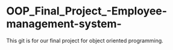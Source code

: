 # OOP_Final_Project_-Employee-management-system-
This git is for our final project for object oriented programming.
